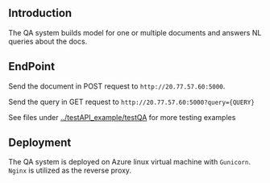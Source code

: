 ## Introduction

The QA system builds model for one or multiple documents and answers NL queries about the docs. 



## EndPoint

Send the document in POST request to `http://20.77.57.60:5000`.

Send the query in GET request to `http://20.77.57.60:5000?query={QUERY}`

See files under [../testAPI_example/testQA](../testAPI_example/testQA) for more testing examples

## Deployment

The QA system is deployed on Azure linux virtual machine with `Gunicorn`. `Nginx` is utilized as the reverse proxy. 